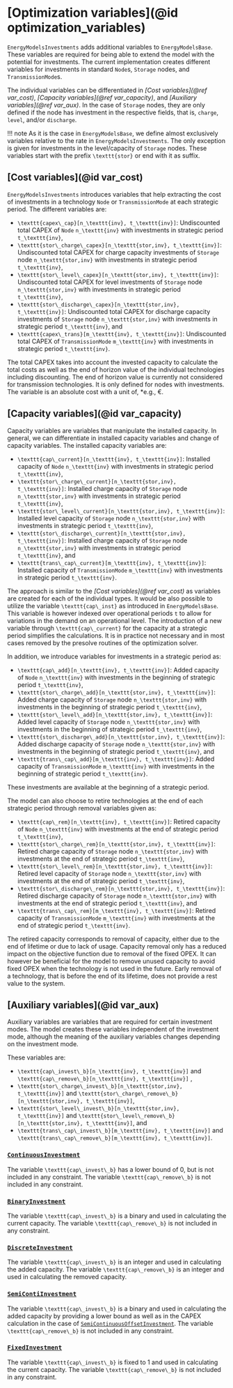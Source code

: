 # [Optimization variables](@id optimization_variables)

`EnergyModelsInvestments` adds additional variables to `EnergyModelsBase`.
These variables are required for being able to extend the model with the potential for investments.
The current implementation creates different variables for investments in standard `Node`s, `Storage` nodes, and `TransmissionMode`s.

The individual variables can be differentiated in *[Cost variables](@ref var_cost)*, *[Capacity variables](@ref var_capacity)*, and *[Auxiliary variables](@ref var_aux)*.
In the case of `Storage` nodes, they are only defined if the node has investment in the respective fields, that is, `charge`, `level`, and/or `discharge`.

!!! note
    As it is the case in `EnergyModelsBase`, we define almost exclusively variables relative to the rate in `EnergyModelsInvestments`.
    The only exception is given for investments in the level/capacity of `Storage` nodes.
    These variables start with the prefix ``\texttt{stor}`` or end with it as suffix.

## [Cost variables](@id var_cost)

`EnergyModelsInvestments` introduces variables that help extracting the cost of investments in a technology `Node` or `TransmissionMode` at each strategic period.
The different variables are:

- ``\texttt{capex\_cap}[n_\texttt{inv}, t_\texttt{inv}]``: Undiscounted total CAPEX of `Node` ``n_\texttt{inv}`` with investments in strategic period ``t_\texttt{inv}``,
- ``\texttt{stor\_charge\_capex}[n_\texttt{stor,inv}, t_\texttt{inv}]``: Undiscounted total CAPEX for charge capacity investments of `Storage` node ``n_\texttt{stor,inv}`` with investments in strategic period ``t_\texttt{inv}``,
- ``\texttt{stor\_level\_capex}[n_\texttt{stor,inv}, t_\texttt{inv}]``: Undiscounted total CAPEX for level investments of `Storage` node ``n_\texttt{stor,inv}`` with investments in strategic period ``t_\texttt{inv}``,
- ``\texttt{stor\_discharge\_capex}[n_\texttt{stor,inv}, t_\texttt{inv}]``: Undiscounted total CAPEX for discharge capacity investments of `Storage` node ``n_\texttt{stor,inv}`` with investments in strategic period ``t_\texttt{inv}``, and
- ``\texttt{capex\_trans}[m_\texttt{inv}, t_\texttt{inv}]``: Undiscounted total CAPEX of `TransmissionMode` ``m_\texttt{inv}`` with investments in strategic period ``t_\texttt{inv}``.

The total CAPEX takes into account the invested capacity to calculate the total costs as well as the end of horizon value of the individual technologies including discounting.
The end of horizon value is currently not considered for transmission technologies.
It is only defined for nodes with investments.
The variable is an absolute cost with a unit of, *e.g., €.

## [Capacity variables](@id var_capacity)

Capacity variables are variables that manipulate the installed capacity.
In general, we can differentiate in installed capacity variables and change of capacity variables.
The installed capacity variables are:

- ``\texttt{cap\_current}[n_\texttt{inv}, t_\texttt{inv}]``: Installed capacity of `Node` ``n_\texttt{inv}`` with investments in strategic period ``t_\texttt{inv}``,
- ``\texttt{stor\_charge\_current}[n_\texttt{stor,inv}, t_\texttt{inv}]``: Installed charge capacity of `Storage` node ``n_\texttt{stor,inv}`` with investments in strategic period ``t_\texttt{inv}``,
- ``\texttt{stor\_level\_current}[n_\texttt{stor,inv}, t_\texttt{inv}]``: Installed level capacity of `Storage` node ``n_\texttt{stor,inv}`` with investments in strategic period ``t_\texttt{inv}``,
- ``\texttt{stor\_discharge\_current}[n_\texttt{stor,inv}, t_\texttt{inv}]``: Installed charge capacity of `Storage` node ``n_\texttt{stor,inv}`` with investments in strategic period ``t_\texttt{inv}``, and
- ``\texttt{trans\_cap\_current}[m_\texttt{inv}, t_\texttt{inv}]``: Installed capacity of `TransmissionMode` ``m_\texttt{inv}`` with investments in strategic period ``t_\texttt{inv}``.

The approach is similar to the *[Cost variables](@ref var_cost)* as variables are created for each of the individual types.
It would be also possible to utilize the variable ``\texttt{cap\_inst}`` as introduced in `EnergyModelsBase`.
This variable is however indexed over operational periods ``t`` to allow for variations in the demand on an operational level.
The introduction of a new variable through ``\texttt{cap\_current}`` for the capacity at a strategic period simplifies the calculations.
It is in practice not necessary and in most cases removed by the presolve routines of the optimization solver.

In addition, we introduce variables for investments in a strategic period as:

- ``\texttt{cap\_add}[n_\texttt{inv}, t_\texttt{inv}]``: Added capacity of `Node` ``n_\texttt{inv}`` with investments in the beginning of strategic period ``t_\texttt{inv}``,
- ``\texttt{stor\_charge\_add}[n_\texttt{stor,inv}, t_\texttt{inv}]``: Added charge capacity of `Storage` node ``n_\texttt{stor,inv}`` with investments in the beginning of strategic period ``t_\texttt{inv}``,
- ``\texttt{stor\_level\_add}[n_\texttt{stor,inv}, t_\texttt{inv}]``: Added level capacity of `Storage` node ``n_\texttt{stor,inv}`` with investments in the beginning of strategic period ``t_\texttt{inv}``,
- ``\texttt{stor\_discharge\_add}[n_\texttt{stor,inv}, t_\texttt{inv}]``: Added discharge capacity of `Storage` node ``n_\texttt{stor,inv}`` with investments in the beginning of strategic period ``t_\texttt{inv}``, and
- ``\texttt{trans\_cap\_add}[m_\texttt{inv}, t_\texttt{inv}]``: Added capacity of `TransmissionMode` ``m_\texttt{inv}`` with investments in the beginning of strategic period ``t_\texttt{inv}``.

These investments are available at the beginning of a strategic period.

The model can also choose to retire technologies at the end of each strategic period through removal variables given as:

- ``\texttt{cap\_rem}[n_\texttt{inv}, t_\texttt{inv}]``: Retired capacity of `Node` ``n_\texttt{inv}`` with investments at the end of strategic period ``t_\texttt{inv}``,
- ``\texttt{stor\_charge\_rem}[n_\texttt{stor,inv}, t_\texttt{inv}]``: Retired charge capacity of `Storage` node ``n_\texttt{stor,inv}`` with investments at the end of strategic period ``t_\texttt{inv}``,
- ``\texttt{stor\_level\_rem}[n_\texttt{stor,inv}, t_\texttt{inv}]``: Retired level capacity of `Storage` node ``n_\texttt{stor,inv}`` with investments at the end of strategic period ``t_\texttt{inv}``,
- ``\texttt{stor\_discharge\_rem}[n_\texttt{stor,inv}, t_\texttt{inv}]``: Retired discharge capacity of `Storage` node ``n_\texttt{stor,inv}`` with investments at the end of strategic period ``t_\texttt{inv}``, and
- ``\texttt{trans\_cap\_rem}[m_\texttt{inv}, t_\texttt{inv}]``: Retired capacity of `TransmissionMode` ``m_\texttt{inv}`` with investments at the end of strategic period ``t_\texttt{inv}``.

The retired capacity corresponds to removal of capacity, either due to the end of lifetime or due to lack of usage.
Capacity removal only has a reduced impact on the objective function due to removal of the fixed OPEX.
It can however be beneficial for the model to remove unused capacity to avoid fixed OPEX when the technology is not used in the future.
Early removal of a technology, that is before the end of its lifetime, does not provide a rest value to the system.

## [Auxiliary variables](@id var_aux)

Auxiliary variables are variables that are required for certain investment modes.
The model creates these variables independent of the investment mode, although the meaning of the auxiliary variables changes depending on the investment mode.

These variables are:

- ``\texttt{cap\_invest\_b}[n_\texttt{inv}, t_\texttt{inv}]`` and ``\texttt{cap\_remove\_b}[n_\texttt{inv}, t_\texttt{inv}]`` ,
- ``\texttt{stor\_charge\_invest\_b}[n_\texttt{stor,inv}, t_\texttt{inv}]`` and ``\texttt{stor\_charge\_remove\_b}[n_\texttt{stor,inv}, t_\texttt{inv}]``,
- ``\texttt{stor\_level\_invest\_b}[n_\texttt{stor,inv}, t_\texttt{inv}]`` and ``\texttt{stor\_level\_remove\_b}[n_\texttt{stor,inv}, t_\texttt{inv}]``, and
- ``\texttt{trans\_cap\_invest\_b}[m_\texttt{inv}, t_\texttt{inv}]`` and ``\texttt{trans\_cap\_remove\_b}[m_\texttt{inv}, t_\texttt{inv}]``.

### [`ContinuousInvestment`](@ref)

The variable ``\texttt{cap\_invest\_b}`` has a lower bound of 0, but is not included in any constraint.
The variable ``\texttt{cap\_remove\_b}`` is not included in any constraint.

### [`BinaryInvestment`](@ref)

The variable ``\texttt{cap\_invest\_b}`` is a binary and used in calculating the current capacity.
The variable ``\texttt{cap\_remove\_b}`` is not included in any constraint.

### [`DiscreteInvestment`](@ref)

The variable ``\texttt{cap\_invest\_b}`` is an integer and used in calculating the added capacity.
The variable ``\texttt{cap\_remove\_b}`` is an integer and used in calculating the removed capacity.

### [`SemiContiInvestment`](@ref)

The variable ``\texttt{cap\_invest\_b}`` is a binary and used in calculating the added capacity by providing a lower bound as well as in the CAPEX calculation in the case of [`SemiContinuousOffsetInvestment`](@ref).
The variable ``\texttt{cap\_remove\_b}`` is not included in any constraint.

### [`FixedInvestment`](@ref)

The variable ``\texttt{cap\_invest\_b}`` is fixed to 1 and used in calculating the current capacity.
The variable ``\texttt{cap\_remove\_b}`` is not included in any constraint.

